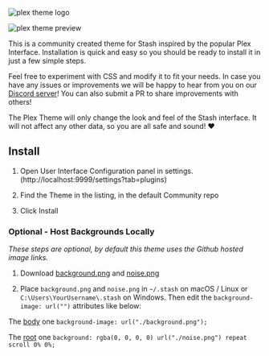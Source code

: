 ![plex theme logo](https://user-images.githubusercontent.com/63812189/79496351-dddbf780-7fda-11ea-9e68-46d0eeb4e92f.png)

![plex theme preview](https://user-images.githubusercontent.com/1358708/178891502-c71e4278-0378-4154-91a6-07e1a8eaa1df.png)

This is a community created theme for Stash inspired by the popular Plex Interface. Installation is quick and easy so you should be ready to install it in just a few simple steps.

Feel free to experiment with CSS and modify it to fit your needs. In case you have any issues or improvements we will be happy to hear from you on our [Discord server](https://discord.gg/2TsNFKt)! You can also submit a PR to share improvements with others!

The Plex Theme will only change the look and feel of the Stash interface. It will not affect any other data, so you are all safe and sound! :heart:

## Install

1. Open User Interface Configuration panel in settings. (http://localhost:9999/settings?tab=plugins)

2. Find the Theme in the listing, in the default Community repo

3. Click Install

### Optional - Host Backgrounds Locally

_These steps are optional, by default this theme uses the Github hosted image links._

1. Download [background.png](https://user-images.githubusercontent.com/63812189/79506691-4af78900-7feb-11ea-883e-87b8e05ceb1c.png) and [noise.png](https://user-images.githubusercontent.com/63812189/79506696-4c28b600-7feb-11ea-8176-12a46454d87a.png)

2. Place `background.png` and `noise.png` in `~/.stash` on macOS / Linux or `C:\Users\YourUsername\.stash` on Windows. Then edit the `background-image: url("")` attributes like below:

The [body](https://github.com/stashapp/CommunityScripts/blob/main/themes/Theme-Plex/Theme-Plex.css#L7) one `background-image: url("./background.png");`

The [root](https://github.com/stashapp/CommunityScripts/blob/main/themes/Theme-Plex/Theme-Plex.css#L18) one `background: rgba(0, 0, 0, 0) url("./noise.png") repeat scroll 0% 0%;`
